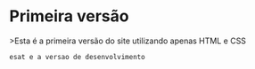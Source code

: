 <h1>Primeira versão</h1>
>Esta é a primeira versão do site utilizando apenas HTML e CSS

```
esat e a versao de desenvolvimento
```